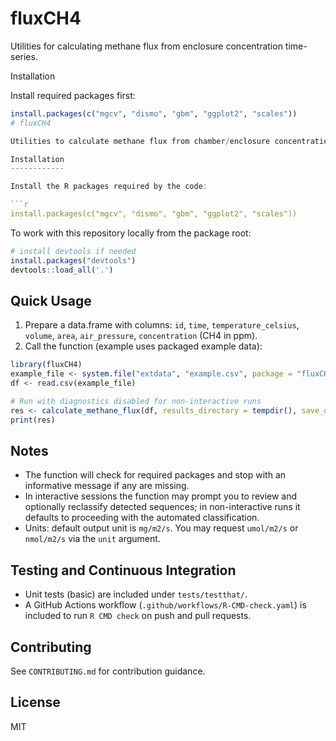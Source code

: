 # fluxCH4

Utilities for calculating methane flux from enclosure concentration time-series.

Installation

Install required packages first:

```r
install.packages(c("mgcv", "dismo", "gbm", "ggplot2", "scales"))
# fluxCH4

Utilities to calculate methane flux from chamber/enclosure concentration time-series. The main exported function is `calculate_methane_flux()` which detects ebullition events, fits smooth models, and returns per-sequence flux estimates.

Installation
------------

Install the R packages required by the code:

```r
install.packages(c("mgcv", "dismo", "gbm", "ggplot2", "scales"))
```

To work with this repository locally from the package root:

```r
# install devtools if needed
install.packages("devtools")
devtools::load_all('.')
```

Quick Usage
-----------

1. Prepare a data.frame with columns: `id`, `time`, `temperature_celsius`, `volume`, `area`, `air_pressure`, `concentration` (CH4 in ppm).
2. Call the function (example uses packaged example data):

```r
library(fluxCH4)
example_file <- system.file("extdata", "example.csv", package = "fluxCH4")
df <- read.csv(example_file)

# Run with diagnostics disabled for non-interactive runs
res <- calculate_methane_flux(df, results_directory = tempdir(), save_directory = tempdir(), plot_diagnostics = FALSE)
print(res)
```

Notes
-----
- The function will check for required packages and stop with an informative message if any are missing.
- In interactive sessions the function may prompt you to review and optionally reclassify detected sequences; in non-interactive runs it defaults to proceeding with the automated classification.
- Units: default output unit is `mg/m2/s`. You may request `umol/m2/s` or `nmol/m2/s` via the `unit` argument.

Testing and Continuous Integration
---------------------------------

- Unit tests (basic) are included under `tests/testthat/`.
- A GitHub Actions workflow (`.github/workflows/R-CMD-check.yaml`) is included to run `R CMD check` on push and pull requests.

Contributing
------------

See `CONTRIBUTING.md` for contribution guidance.

License
-------
MIT

